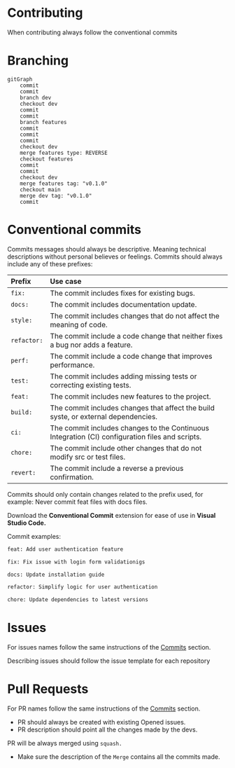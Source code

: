 # Contributing
When contributing always follow the conventional commits

# Branching

```mermaid
gitGraph
	commit
	commit
	branch dev
	checkout dev
	commit
	commit
	branch features
	commit
	commit
	commit
	checkout dev
	merge features type: REVERSE
	checkout features
	commit
	commit
	checkout dev
	merge features tag: "v0.1.0"
	checkout main
	merge dev tag: "v0.1.0"
	commit

```

# Conventional commits
Commits messages should always be descriptive. Meaning technical descriptions without personal believes or feelings. Commits should always include any of these prefixes:

| **Prefix**   | **Use case**             |
| :------------| :------------------------| 
|`fix:`      | The commit includes fixes for existing bugs.|
|`docs:`      | The commit includes documentation update.|
|`style:`     | The commit includes changes that do not affect the meaning of code.|
|`refactor:`      | The commit include a code change that neither fixes a bug nor adds a feature.|
|`perf:`      | The commit include a code change that improves performance.|
|`test:`      | The commit includes adding missing tests or correcting existing tests.|
|`feat:`      | The commit includes new features to the project.|
|`build:`      | The commit includes changes that affect the build syste, or external dependencies.|
|`ci:`      | The commit includes changes to the Continuous Integration (CI) configuration files and scripts.|
|`chore:`      | The commit include other changes that do not modify src or test files.|
|`revert:`      | The commit include a reverse a previous confirmation.|

Commits should only contain changes related to the prefix used, for example: Never commit feat files with docs files.

Download the **Conventional Commit** extension for ease of use in **Visual Studio Code.**

Commit examples:

```bash
feat: Add user authentication feature
```

```bash
fix: Fix issue with login form validationigs
```

```bash
docs: Update installation guide
```

```bash
refactor: Simplify logic for user authentication
```

```bash
chore: Update dependencies to latest versions
```
# Issues
For issues names follow the same instructions of the [Commits](#Conventional-commits) section.

Describing issues should follow the issue template for each repository

# Pull Requests
For PR names follow the same instructions of the [Commits](#Conventional-commits) section.

- PR should always be created with existing Opened issues.
- PR description should point all the changes made by the devs.

PR will be always merged using `squash.`

- Make sure the description of the `Merge` contains all the commits made.